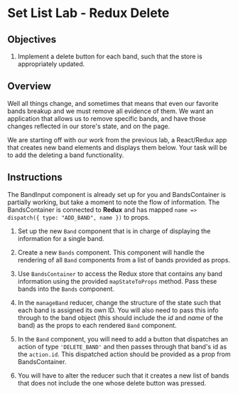 # Set List Lab - Redux Delete

## Objectives

1. Implement a delete button for each band, such that the store is appropriately updated.

## Overview

Well all things change, and sometimes that means that even our favorite bands breakup and
we must remove all evidence of them. We want an application that allows us to remove
specific bands, and have those changes reflected in our store's state, and on the page.  

We are starting off with our work from the previous lab, a React/Redux app that creates new
band elements and displays them below. Your task will be to add the deleting a band functionality.

## Instructions

The BandInput component is already set up for you and BandsContainer is
partially working, but take a moment to note the flow of information. The
BandsContainer is connected to __Redux__ and has mapped `name => dispatch({ type:
"ADD_BAND", name })` to props.

1. Set up the new `Band` component that is in charge of displaying the information
for a single band.

2. Create a new `Bands` component. This component will handle the rendering of all `Band` 
components from a list of bands provided as props.

3. Use `BandsContainer` to access the Redux store that contains any band information using
the provided `mapStateToProps` method. Pass these bands into the `Bands` component.

4. In the `manageBand` reducer, change the structure of the state such that each band is assigned its own ID. You
will also need to pass this info through to the band object (this should include the _id_ and
_name_ of the band) as the props to each rendered `Band` component.

5. In the `Band` component, you will need to add a button that dispatches an
action of type `'DELETE_BAND'` and then passes through that band's id as the
`action.id`. This dispatched action should be provided as a prop from
BandsContainer.

6. You will have to alter the reducer such that it creates a new list of bands
that does not include the one whose delete button was pressed.
